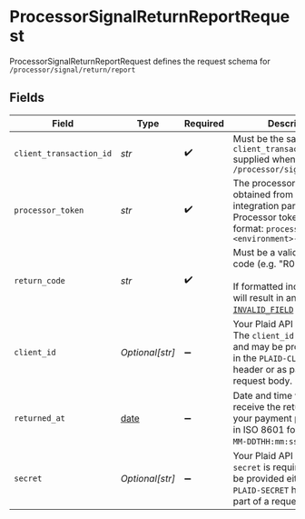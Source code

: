 # ProcessorSignalReturnReportRequest

ProcessorSignalReturnReportRequest defines the request schema for `/processor/signal/return/report`


## Fields

| Field                                                                                                                                                                | Type                                                                                                                                                                 | Required                                                                                                                                                             | Description                                                                                                                                                          |
| -------------------------------------------------------------------------------------------------------------------------------------------------------------------- | -------------------------------------------------------------------------------------------------------------------------------------------------------------------- | -------------------------------------------------------------------------------------------------------------------------------------------------------------------- | -------------------------------------------------------------------------------------------------------------------------------------------------------------------- |
| `client_transaction_id`                                                                                                                                              | *str*                                                                                                                                                                | :heavy_check_mark:                                                                                                                                                   | Must be the same as the `client_transaction_id` supplied when calling `/processor/signal/evaluate`                                                                   |
| `processor_token`                                                                                                                                                    | *str*                                                                                                                                                                | :heavy_check_mark:                                                                                                                                                   | The processor token obtained from the Plaid integration partner. Processor tokens are in the format: `processor-<environment>-<identifier>`                          |
| `return_code`                                                                                                                                                        | *str*                                                                                                                                                                | :heavy_check_mark:                                                                                                                                                   | Must be a valid ACH return code (e.g. "R01")<br/><br/>If formatted incorrectly, this will result in an [`INVALID_FIELD`](/docs/errors/invalid-request/#invalid_field) error. |
| `client_id`                                                                                                                                                          | *Optional[str]*                                                                                                                                                      | :heavy_minus_sign:                                                                                                                                                   | Your Plaid API `client_id`. The `client_id` is required and may be provided either in the `PLAID-CLIENT-ID` header or as part of a request body.                     |
| `returned_at`                                                                                                                                                        | [date](https://docs.python.org/3/library/datetime.html#date-objects)                                                                                                 | :heavy_minus_sign:                                                                                                                                                   | Date and time when you receive the returns from your payment processors, in ISO 8601 format (`YYYY-MM-DDTHH:mm:ssZ`).                                                |
| `secret`                                                                                                                                                             | *Optional[str]*                                                                                                                                                      | :heavy_minus_sign:                                                                                                                                                   | Your Plaid API `secret`. The `secret` is required and may be provided either in the `PLAID-SECRET` header or as part of a request body.                              |